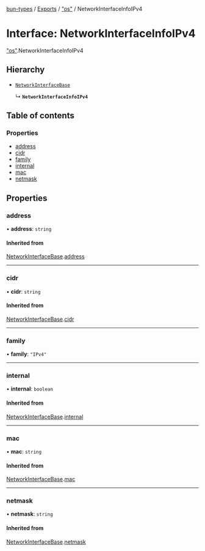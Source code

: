 [bun-types](https://oven-sh.github.io/bun-types/README.md) / [Exports](https://oven-sh.github.io/bun-types/modules.md) / ["os"](https://oven-sh.github.io/bun-types/modules/os_.md) / NetworkInterfaceInfoIPv4

# Interface: NetworkInterfaceInfoIPv4

["os"](https://oven-sh.github.io/bun-types/modules/os_.md).NetworkInterfaceInfoIPv4

## Hierarchy

- [`NetworkInterfaceBase`](https://oven-sh.github.io/bun-types/interfaces/os_.NetworkInterfaceBase.md)

  ↳ **`NetworkInterfaceInfoIPv4`**

## Table of contents

### Properties

- [address](https://oven-sh.github.io/bun-types/interfaces/os_.NetworkInterfaceInfoIPv4.md#address)
- [cidr](https://oven-sh.github.io/bun-types/interfaces/os_.NetworkInterfaceInfoIPv4.md#cidr)
- [family](https://oven-sh.github.io/bun-types/interfaces/os_.NetworkInterfaceInfoIPv4.md#family)
- [internal](https://oven-sh.github.io/bun-types/interfaces/os_.NetworkInterfaceInfoIPv4.md#internal)
- [mac](https://oven-sh.github.io/bun-types/interfaces/os_.NetworkInterfaceInfoIPv4.md#mac)
- [netmask](https://oven-sh.github.io/bun-types/interfaces/os_.NetworkInterfaceInfoIPv4.md#netmask)

## Properties

### address

• **address**: `string`

#### Inherited from

[NetworkInterfaceBase](https://oven-sh.github.io/bun-types/interfaces/os_.NetworkInterfaceBase.md).[address](https://oven-sh.github.io/bun-types/interfaces/os_.NetworkInterfaceBase.md#address)

___

### cidr

• **cidr**: `string`

#### Inherited from

[NetworkInterfaceBase](https://oven-sh.github.io/bun-types/interfaces/os_.NetworkInterfaceBase.md).[cidr](https://oven-sh.github.io/bun-types/interfaces/os_.NetworkInterfaceBase.md#cidr)

___

### family

• **family**: ``"IPv4"``

___

### internal

• **internal**: `boolean`

#### Inherited from

[NetworkInterfaceBase](https://oven-sh.github.io/bun-types/interfaces/os_.NetworkInterfaceBase.md).[internal](https://oven-sh.github.io/bun-types/interfaces/os_.NetworkInterfaceBase.md#internal)

___

### mac

• **mac**: `string`

#### Inherited from

[NetworkInterfaceBase](https://oven-sh.github.io/bun-types/interfaces/os_.NetworkInterfaceBase.md).[mac](https://oven-sh.github.io/bun-types/interfaces/os_.NetworkInterfaceBase.md#mac)

___

### netmask

• **netmask**: `string`

#### Inherited from

[NetworkInterfaceBase](https://oven-sh.github.io/bun-types/interfaces/os_.NetworkInterfaceBase.md).[netmask](https://oven-sh.github.io/bun-types/interfaces/os_.NetworkInterfaceBase.md#netmask)

